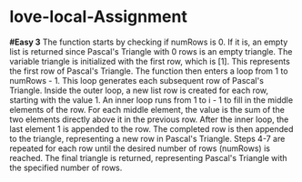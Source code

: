 # love-local-Assignment
**#Easy 3**
The function starts by checking if numRows is 0. If it is, an empty list is returned since Pascal's Triangle with 0 rows is an empty triangle.
The variable triangle is initialized with the first row, which is [1]. This represents the first row of Pascal's Triangle.
The function then enters a loop from 1 to numRows - 1. This loop generates each subsequent row of Pascal's Triangle.
Inside the outer loop, a new list row is created for each row, starting with the value 1.
An inner loop runs from 1 to i - 1 to fill in the middle elements of the row. For each middle element, the value is the sum of the two elements directly above it in the previous row.
After the inner loop, the last element 1 is appended to the row.
The completed row is then appended to the triangle, representing a new row in Pascal's Triangle.
Steps 4-7 are repeated for each row until the desired number of rows (numRows) is reached.
The final triangle is returned, representing Pascal's Triangle with the specified number of rows.
